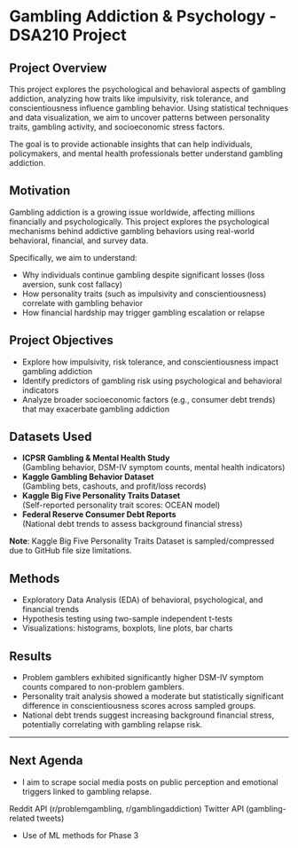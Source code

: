 # Gambling Addiction & Psychology - DSA210 Project

## Project Overview

This project explores the psychological and behavioral aspects of gambling addiction, analyzing how traits like impulsivity, risk tolerance, and conscientiousness influence gambling behavior. Using statistical techniques and data visualization, we aim to uncover patterns between personality traits, gambling activity, and socioeconomic stress factors.

The goal is to provide actionable insights that can help individuals, policymakers, and mental health professionals better understand gambling addiction.

## Motivation

Gambling addiction is a growing issue worldwide, affecting millions financially and psychologically. This project explores the psychological mechanisms behind addictive gambling behaviors using real-world behavioral, financial, and survey data.

Specifically, we aim to understand:
- Why individuals continue gambling despite significant losses (loss aversion, sunk cost fallacy)
- How personality traits (such as impulsivity and conscientiousness) correlate with gambling behavior
- How financial hardship may trigger gambling escalation or relapse

## Project Objectives

- Explore how impulsivity, risk tolerance, and conscientiousness impact gambling addiction
- Identify predictors of gambling risk using psychological and behavioral indicators
- Analyze broader socioeconomic factors (e.g., consumer debt trends) that may exacerbate gambling addiction

## Datasets Used

- **ICPSR Gambling & Mental Health Study**  
  (Gambling behavior, DSM-IV symptom counts, mental health indicators)
- **Kaggle Gambling Behavior Dataset**  
  (Gambling bets, cashouts, and profit/loss records)
- **Kaggle Big Five Personality Traits Dataset**  
  (Self-reported personality trait scores: OCEAN model)
- **Federal Reserve Consumer Debt Reports**  
  (National debt trends to assess background financial stress)

**Note**: Kaggle Big Five Personality Traits Dataset is sampled/compressed due to GitHub file size limitations.

## Methods

- Exploratory Data Analysis (EDA) of behavioral, psychological, and financial trends
- Hypothesis testing using two-sample independent t-tests
- Visualizations: histograms, boxplots, line plots, bar charts

## Results

- Problem gamblers exhibited significantly higher DSM-IV symptom counts compared to non-problem gamblers.
- Personality trait analysis showed a moderate but statistically significant difference in conscientiousness scores across sampled groups.
- National debt trends suggest increasing background financial stress, potentially correlating with gambling relapse risk.

---

## Next Agenda

- I aim to scrape social media posts on public perception and emotional triggers linked to gambling relapse.

Reddit API (r/problemgambling, r/gamblingaddiction)
Twitter API (gambling-related tweets)

- Use of ML methods for Phase 3
